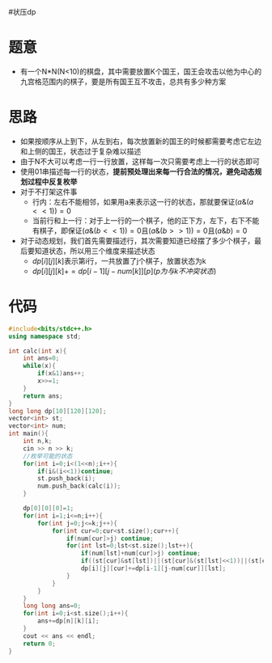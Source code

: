 #状压dp
# 题意
- 有一个N\*N(N<10)的棋盘，其中需要放置K个国王，国王会攻击以他为中心的九宫格范围内的棋子，要是所有国王互不攻击，总共有多少种方案
# 思路
- 如果按顺序从上到下，从左到右，每次放置新的国王的时候都需要考虑它左边和上侧的国王，状态过于复杂难以描述
- 由于N不大可以考虑一行一行放置，这样每一次只需要考虑上一行的状态即可
- 使用01串描述每一行的状态，**提前预处理出来每一行合法的情况，避免动态规划过程中反复枚举**
- 对于不打架这件事
    - 行内：左右不能相邻，如果用a来表示这一行的状态，那就要保证$(a\&(a<<1))=0$
    - 当前行和上一行：对于上一行的一个棋子，他的正下方，左下，右下不能有棋子，即保证$(a\&(b<<1))=0$且$(a\&(b>>1))=0$且$(a\&b)=0$
- 对于动态规划，我们首先需要描述行，其次需要知道已经摆了多少个棋子，最后要知道状态，所以用三个维度来描述状态
    - $dp[i][j][k]$表示第i行，一共放置了j个棋子，放置状态为k
    - $dp[i][j][k]+=dp[i-1][j-num[k]][p] (p为与k不冲突状态)$
# 代码
```cpp
#include<bits/stdc++.h>
using namespace std;

int calc(int x){
    int ans=0;
    while(x){
        if(x&1)ans++;
        x>>=1;
    }
    return ans;
}
long long dp[10][120][120];
vector<int> st;
vector<int> num;
int main(){
    int n,k;
    cin >> n >> k;
    //枚举可能的状态
    for(int i=0;i<(1<<n);i++){
        if(i&(i<<1))continue;
        st.push_back(i);
        num.push_back(calc(i));
    }

    dp[0][0][0]=1;
    for(int i=1;i<=n;i++){
        for(int j=0;j<=k;j++){
            for(int cur=0;cur<st.size();cur++){
                if(num[cur]>j) continue;
                for(int lst=0;lst<st.size();lst++){
                    if(num[lst]+num[cur]>j) continue;
                    if((st[cur]&st[lst])||(st[cur]&(st[lst]<<1))||(st[cur]&(st[lst]>>1))) continue;
                    dp[i][j][cur]+=dp[i-1][j-num[cur]][lst];
                }
            }
        }
    }
    long long ans=0;
    for(int i=0;i<st.size();i++){
        ans+=dp[n][k][i];
    }
    cout << ans << endl;
    return 0;
}
```